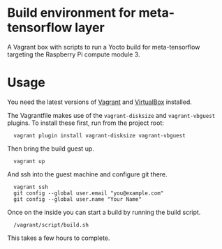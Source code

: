 # Build environment for meta-tensorflow layer

A Vagrant box with scripts to run a Yocto build for meta-tensorflow targeting
the Raspberry Pi compute module 3.

# Usage

You need the latest versions of [Vagrant](https://www.vagrantup.com) and
[VirtualBox](https://www.virtualbox.org) installed.

The Vagrantfile makes use of the `vagrant-disksize` and `vagrant-vbguest`
plugins. To install these first, run from the project root:

```
  vagrant plugin install vagrant-disksize vagrant-vbguest
```

Then bring the build guest up.

```
  vagrant up
```

And ssh into the guest machine and configure git there.

```
  vagrant ssh
  git config --global user.email "you@example.com"
  git config --global user.name "Your Name"
```

Once on the inside you can start a build by running the build script.

```
  /vagrant/script/build.sh
```

This takes a few hours to complete.
